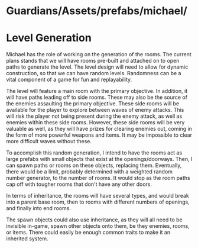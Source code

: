 # Guardians/Assets/prefabs/michael/
# Level Generation

Michael has the role of working on the generation of the rooms. The current plans stands that we will have
rooms pre-built and attached on to open paths to generate the level. The level design will need to allow
for dynamic construction, so that we can have random levels. Randomness can be a vital component of a game
for fun and replayability.

The level will feature a main room with the primary objective. In addition, it will have paths leading off
to side rooms. These may also be the source of the enemies assaulting the primary objective.
These side rooms will be available for the player to explore between waves of enemy attacks. This will risk
the player not being present during the enemy attack, as well as enemies within these side rooms. However,
these side rooms will be very valuable as well, as they will have prizes for clearing enemies out, coming
in the form of more powerful weapons and items. It may be impossible to clear more difficult waves without
these.

To accomplish this random generation, I intend to have the rooms act as large prefabs with small objects
that exist at the openings/doorways. Then, I can spawn paths or rooms on these objects, replacing them.
Eventually, there would be a limit, probably determined with a weighted random number generator, to the
number of rooms. It would stop as the room paths cap off with tougher rooms that don't have any other doors.

In terms of inheritance, the rooms will have several types, and would break into a parent base room, then
to rooms with different numbers of openings, and finally into end rooms.

The spawn objects could also use inheritance, as they will all need to be invisible in-game, spawn other
objects onto them, be they enemies, rooms, or items. There could easily be enough common traits to make it
an inherited system.
